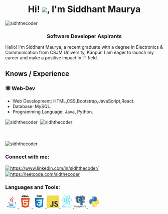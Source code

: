 <body>
<h1 align="center">Hi! <img src="https://raw.githubusercontent.com/MartinHeinz/MartinHeinz/master/wave.gif" width="30px">, I'm Siddhant Maurya </h1>
<div align="left"> <img src="https://komarev.com/ghpvc/?username=sidhthecoder&label=Profile%20views&color=0e75b6&style=flat" alt="sidhthecoder" /> </div>
    <h3 align="center">Software Developer Aspirants</h3>
   
 
Hello! I'm Siddhant Maurya, a recent graduate with a degree in Electronics & Communication from CSJM University, Kanpur. 
I am eager to launch my career and make a positive impact in IT field.



## Knows / Experience

### 🕸️ Web-Dev

- Web Development: HTML,CSS,Bootstrap,JavaScript,React.
- Database: MySQL.
- Programming Language: Java, Python.

<div><div><img align="center" src="https://github-readme-stats.vercel.app/api/top-langs?username=sidhthecoder&show_icons=true&locale=en&layout=compact" alt="sidhthecoder" />&nbsp;&nbsp;<img align="center"" src="https://github-readme-stats.vercel.app/api?username=sidhthecoder&show_icons=true&locale=en" alt="sidhthecoder"/></div>
<br/></div>
<br/>
<div></div>
<br/>
<div><img align="center" src="https://github-readme-streak-stats.herokuapp.com/?user=sidhthecoder&" alt="sidhthecoder" /></div>

<h3 align="left">Connect with me:</h3>
<p align="left">
<a href="https://linkedin.com/in/https://www.linkedin.com/in/sidhthecoder/" target="blank"><img align="center" src="https://raw.githubusercontent.com/rahuldkjain/github-profile-readme-generator/master/src/images/icons/Social/linked-in-alt.svg" alt="https://www.linkedin.com/in/sidhthecoder/" height="30" width="40" /></a>
<a href="https://leetcode.com/sidthecoder" target="blank"><img align="center" src="https://raw.githubusercontent.com/rahuldkjain/github-profile-readme-generator/master/src/images/icons/Social/leet-code.svg" alt="https://leetcode.com/sidthecoder" height="30" width="40" /></a>
 </a>
</p>
<h3 align="left">Languages and Tools:</h3>
<p align="left">
    <a href="https://www.java.com" target="_blank" rel="noreferrer"> <img src="https://raw.githubusercontent.com/devicons/devicon/master/icons/java/java-original.svg" alt="java" width="40" height="40"/> </a>
    <a href="https://www.w3.org/html/" target="_blank"> <img src="https://raw.githubusercontent.com/devicons/devicon/master/icons/html5/html5-original-wordmark.svg" alt="html5" width="40" height="40"/> </a>
    <a href="https://www.w3schools.com/css/" target="_blank"> <img src="https://raw.githubusercontent.com/devicons/devicon/master/icons/css3/css3-original-wordmark.svg" alt="css3" width="40" height="40"/> </a>
    <a href="https://developer.mozilla.org/en-US/docs/Web/JavaScript" target="_blank"> <img src="https://raw.githubusercontent.com/devicons/devicon/master/icons/javascript/javascript-original.svg" alt="javascript" width="40" height="40"/> </a>
      <a href="https://reactjs.org/" target="_blank"> <img src="https://raw.githubusercontent.com/devicons/devicon/master/icons/react/react-original-wordmark.svg" alt="react" width="40" height="40"/> </a>
    <a href="https://www.postgresql.org" target="_blank"> <img src="https://raw.githubusercontent.com/devicons/devicon/master/icons/postgresql/postgresql-original-wordmark.svg" alt="postgresql" width="40" height="40"/> </a>
    <a href="https://www.python.org" target="_blank"> <img src="https://raw.githubusercontent.com/devicons/devicon/master/icons/python/python-original.svg" alt="python" width="40" height="40"/> </a>
    </p>
</body>
